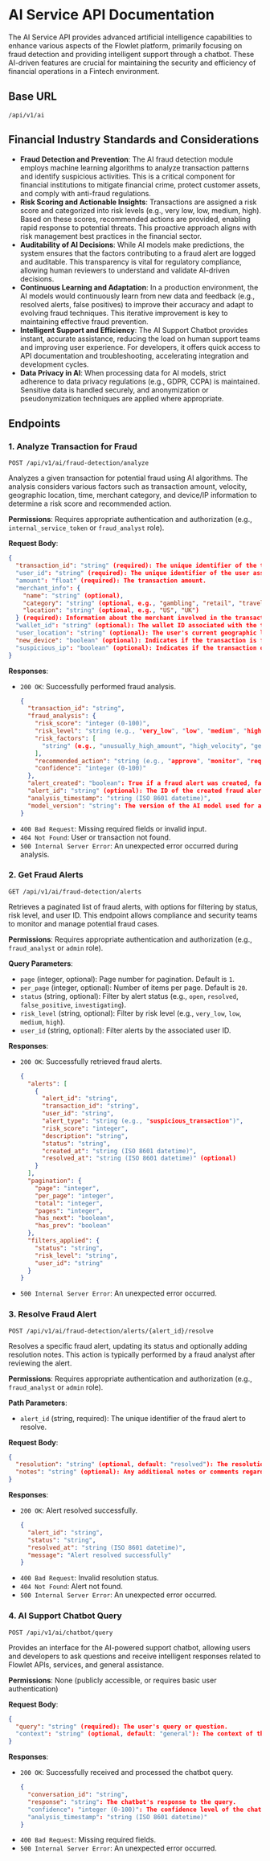 # AI Service API Documentation

The AI Service API provides advanced artificial intelligence capabilities to enhance various aspects of the Flowlet platform, primarily focusing on fraud detection and providing intelligent support through a chatbot. These AI-driven features are crucial for maintaining the security and efficiency of financial operations in a Fintech environment.

## Base URL

`/api/v1/ai`

## Financial Industry Standards and Considerations

- **Fraud Detection and Prevention**: The AI fraud detection module employs machine learning algorithms to analyze transaction patterns and identify suspicious activities. This is a critical component for financial institutions to mitigate financial crime, protect customer assets, and comply with anti-fraud regulations.
- **Risk Scoring and Actionable Insights**: Transactions are assigned a risk score and categorized into risk levels (e.g., very low, low, medium, high). Based on these scores, recommended actions are provided, enabling rapid response to potential threats. This proactive approach aligns with risk management best practices in the financial sector.
- **Auditability of AI Decisions**: While AI models make predictions, the system ensures that the factors contributing to a fraud alert are logged and auditable. This transparency is vital for regulatory compliance, allowing human reviewers to understand and validate AI-driven decisions.
- **Continuous Learning and Adaptation**: In a production environment, the AI models would continuously learn from new data and feedback (e.g., resolved alerts, false positives) to improve their accuracy and adapt to evolving fraud techniques. This iterative improvement is key to maintaining effective fraud prevention.
- **Intelligent Support and Efficiency**: The AI Support Chatbot provides instant, accurate assistance, reducing the load on human support teams and improving user experience. For developers, it offers quick access to API documentation and troubleshooting, accelerating integration and development cycles.
- **Data Privacy in AI**: When processing data for AI models, strict adherence to data privacy regulations (e.g., GDPR, CCPA) is maintained. Sensitive data is handled securely, and anonymization or pseudonymization techniques are applied where appropriate.

## Endpoints

### 1. Analyze Transaction for Fraud

`POST /api/v1/ai/fraud-detection/analyze`

Analyzes a given transaction for potential fraud using AI algorithms. The analysis considers various factors such as transaction amount, velocity, geographic location, time, merchant category, and device/IP information to determine a risk score and recommended action.

**Permissions**: Requires appropriate authentication and authorization (e.g., `internal_service_token` or `fraud_analyst` role).

**Request Body**:
```json
{
  "transaction_id": "string" (required): The unique identifier of the transaction to analyze.
  "user_id": "string" (required): The unique identifier of the user associated with the transaction.
  "amount": "float" (required): The transaction amount.
  "merchant_info": {
    "name": "string" (optional),
    "category": "string" (optional, e.g., "gambling", "retail", "travel"),
    "location": "string" (optional, e.g., "US", "UK")
  } (required): Information about the merchant involved in the transaction.
  "wallet_id": "string" (optional): The wallet ID associated with the transaction.
  "user_location": "string" (optional): The user's current geographic location (e.g., "US", "UK").
  "new_device": "boolean" (optional): Indicates if the transaction is from a new device for the user.
  "suspicious_ip": "boolean" (optional): Indicates if the transaction originates from a suspicious IP address.
}
```

**Responses**:
- `200 OK`: Successfully performed fraud analysis.
  ```json
  {
    "transaction_id": "string",
    "fraud_analysis": {
      "risk_score": "integer (0-100)",
      "risk_level": "string (e.g., "very_low", "low", "medium", "high")",
      "risk_factors": [
        "string" (e.g., "unusually_high_amount", "high_velocity", "geographic_mismatch", "unusual_time", "high_risk_merchant", "new_device", "suspicious_ip", "unusual_daily_spending")
      ],
      "recommended_action": "string (e.g., "approve", "monitor", "require_additional_verification", "block_transaction")",
      "confidence": "integer (0-100)"
    },
    "alert_created": "boolean": True if a fraud alert was created, false otherwise.
    "alert_id": "string" (optional): The ID of the created fraud alert, if any.
    "analysis_timestamp": "string (ISO 8601 datetime)",
    "model_version": "string": The version of the AI model used for analysis.
  }
  ```
- `400 Bad Request`: Missing required fields or invalid input.
- `404 Not Found`: User or transaction not found.
- `500 Internal Server Error`: An unexpected error occurred during analysis.

### 2. Get Fraud Alerts

`GET /api/v1/ai/fraud-detection/alerts`

Retrieves a paginated list of fraud alerts, with options for filtering by status, risk level, and user ID. This endpoint allows compliance and security teams to monitor and manage potential fraud cases.

**Permissions**: Requires appropriate authentication and authorization (e.g., `fraud_analyst` or `admin` role).

**Query Parameters**:
- `page` (integer, optional): Page number for pagination. Default is `1`.
- `per_page` (integer, optional): Number of items per page. Default is `20`.
- `status` (string, optional): Filter by alert status (e.g., `open`, `resolved`, `false_positive`, `investigating`).
- `risk_level` (string, optional): Filter by risk level (e.g., `very_low`, `low`, `medium`, `high`).
- `user_id` (string, optional): Filter alerts by the associated user ID.

**Responses**:
- `200 OK`: Successfully retrieved fraud alerts.
  ```json
  {
    "alerts": [
      {
        "alert_id": "string",
        "transaction_id": "string",
        "user_id": "string",
        "alert_type": "string (e.g., "suspicious_transaction")",
        "risk_score": "integer",
        "description": "string",
        "status": "string",
        "created_at": "string (ISO 8601 datetime)",
        "resolved_at": "string (ISO 8601 datetime)" (optional)
      }
    ],
    "pagination": {
      "page": "integer",
      "per_page": "integer",
      "total": "integer",
      "pages": "integer",
      "has_next": "boolean",
      "has_prev": "boolean"
    },
    "filters_applied": {
      "status": "string",
      "risk_level": "string",
      "user_id": "string"
    }
  }
  ```
- `500 Internal Server Error`: An unexpected error occurred.

### 3. Resolve Fraud Alert

`POST /api/v1/ai/fraud-detection/alerts/{alert_id}/resolve`

Resolves a specific fraud alert, updating its status and optionally adding resolution notes. This action is typically performed by a fraud analyst after reviewing the alert.

**Permissions**: Requires appropriate authentication and authorization (e.g., `fraud_analyst` or `admin` role).

**Path Parameters**:
- `alert_id` (string, required): The unique identifier of the fraud alert to resolve.

**Request Body**:
```json
{
  "resolution": "string" (optional, default: "resolved"): The resolution status (e.g., "resolved", "false_positive", "investigating").
  "notes": "string" (optional): Any additional notes or comments regarding the resolution.
}
```

**Responses**:
- `200 OK`: Alert resolved successfully.
  ```json
  {
    "alert_id": "string",
    "status": "string",
    "resolved_at": "string (ISO 8601 datetime)",
    "message": "Alert resolved successfully"
  }
  ```
- `400 Bad Request`: Invalid resolution status.
- `404 Not Found`: Alert not found.
- `500 Internal Server Error`: An unexpected error occurred.

### 4. AI Support Chatbot Query

`POST /api/v1/ai/chatbot/query`

Provides an interface for the AI-powered support chatbot, allowing users and developers to ask questions and receive intelligent responses related to Flowlet APIs, services, and general assistance.

**Permissions**: None (publicly accessible, or requires basic user authentication)

**Request Body**:
```json
{
  "query": "string" (required): The user's query or question.
  "context": "string" (optional, default: "general"): The context of the query (e.g., "general", "developer", "user").
}
```

**Responses**:
- `200 OK`: Successfully received and processed the chatbot query.
  ```json
  {
    "conversation_id": "string",
    "response": "string": The chatbot's response to the query.
    "confidence": "integer (0-100)": The confidence level of the chatbot's response.
    "analysis_timestamp": "string (ISO 8601 datetime)"
  }
  ```
- `400 Bad Request`: Missing required fields.
- `500 Internal Server Error`: An unexpected error occurred.


